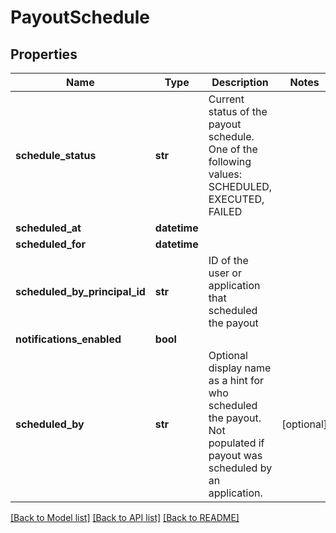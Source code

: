 # PayoutSchedule

## Properties
Name | Type | Description | Notes
------------ | ------------- | ------------- | -------------
**schedule_status** | **str** | Current status of the payout schedule. One of the following values: SCHEDULED, EXECUTED, FAILED | 
**scheduled_at** | **datetime** |  | 
**scheduled_for** | **datetime** |  | 
**scheduled_by_principal_id** | **str** | ID of the user or application that scheduled the payout | 
**notifications_enabled** | **bool** |  | 
**scheduled_by** | **str** | Optional display name as a hint for who scheduled the payout. Not populated if payout was scheduled by an application. | [optional] 

[[Back to Model list]](../README.md#documentation-for-models) [[Back to API list]](../README.md#documentation-for-api-endpoints) [[Back to README]](../README.md)


